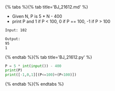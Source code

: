 {% tabs %}{% tab title='BJ_21612.md' %}

* Given N, P is 5 * N - 400
* print P and 1 if P < 100, 0 if P == 100, -1 if P > 100

```txt
Input: 102

Output:
95
1
```

{% endtab %}{% tab title='BJ_21612.py' %}

```py
P = 5 * int(input()) - 400
print(P)
print([-1,0,1][(P<=100)+(P<100)])
```

{% endtab %}{% endtabs %}
